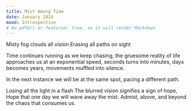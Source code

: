 ```yaml
---
title: Mist Among Time
date: January 2024
mood: Introspective
# No pdfUrl or featured: true, so it will render Markdown
---
```


Misty fog clouds all vision
Erasing all paths on sight

Time continues running as we keep chasing,
the gruesome reality of life approaches us at an exponential speed,
seconds turns into minutes,
days becomes years,
movements muffled into silence.

In the next instance we will be at the same spot,
pacing a different path.

Losing all the light in a flash
The blurred vision signifies a sign of hope,
Hope that one day we will wave away the mist.
Admist, above, and beyond
the chaos that consumes us.
